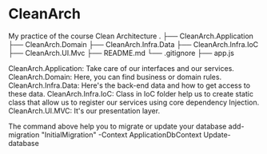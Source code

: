 ﻿# CleanArch
My practice of the course Clean Architecture
.
    ├── CleanArch.Application
    ├── CleanArch.Domain
    ├── CleanArch.Infra.Data 
    ├── CleanArch.Infra.IoC
    ├── CleanArch.UI.Mvc
    ├── README.md
    └── .gitignore
        ├── app.js


CleanArch.Application: Take care of our interfaces and our services.
CleanArch.Domain: Here, you can find business or domain rules.
CleanArch.Infra.Data: Here's the back-end data and how to get access to these data.
CleanArch.Infra.IoC: Class in IoC folder help us to create static class that allow us to register our services using core dependency Injection.
CleanArch.UI.MVC: It's our presentation layer.


The command above help you to migrate or update your database
add-migration "InitialMigration" -Context ApplicationDbContext
Update-database

